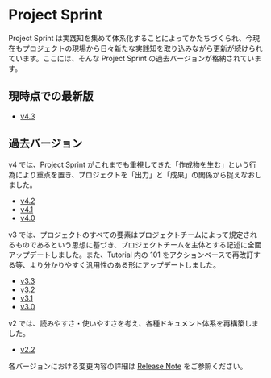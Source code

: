 # Project Sprint

Project Sprint は実践知を集めて体系化することによってかたちづくられ、今現在もプロジェクトの現場から日々新たな実践知を取り込みながら更新が続けられています。ここには、そんな Project Sprint の過去バージョンが格納されています。

## 現時点での最新版
* [v4.3](v4.3/README.md)

## 過去バージョン
v4 では、Project Sprint がこれまでも重視してきた「作成物を生む」という行為により重点を置き、プロジェクトを「出力」と「成果」の関係から捉えなおしました。
* [v4.2](v4.2/README.md)
* [v4.1](v4.1/README.md)
* [v4.0](v4.0/README.md)

v3 では、プロジェクトのすべての要素はプロジェクトチームによって規定されるものであるという思想に基づき、プロジェクトチームを主体とする記述に全面アップデートしました。また、Tutorial 内の 101 をアクションベースで再改訂する等、より分かりやすく汎用性のある形にアップデートしました。

* [v3.3](v3.3/README.md)
* [v3.2](v3.2/README.md)
* [v3.1](v3.1/README.md)
* [v3.0](v3.0/README.md)

v2 では、読みやすさ・使いやすさを考え、各種ドキュメント体系を再構築しました。

* [v2.2](v2.2/README.md)

各バージョンにおける変更内容の詳細は <a href="https://github.com/copilot-jp/project-sprint/releases">Release Note</a> をご参照ください。
